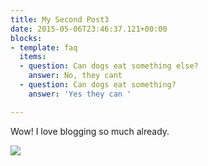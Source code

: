 ```yaml
---
title: My Second Post3
date: 2015-05-06T23:46:37.121+00:00
blocks:
- template: faq
  items:
  - question: Can dogs eat something else?
    answer: No, they cant
  - question: Can dogs eat something?
    answer: 'Yes they can '

---
```

Wow! I love blogging so much already.

![](/images/nick-morrison-FHnnjk1Yj7Y-unsplash.jpg)